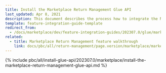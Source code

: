 ```yaml
---
title: Install the Marketplace Return Management Glue API
last_updated: Apr 8, 2021
description: This document describes the process how to integrate the Marketplace Return Management API feature into a Spryker project.
template: feature-integration-guide-template
redirect_from:
  - /docs/marketplace/dev/feature-integration-guides/202307.0/glue/marketplace-return-management-feature-integration.html
related:
  - title: Marketplace Return Management feature walkthrough
    link: docs/pbc/all/return-management/page.version/marketplace/marketplace-return-management-feature-overview.html
---
```


{% include pbc/all/install-glue-api/202307.0/marketplace/install-the-marketplace-return-management-glue-api.md %} <!-- To edit, see /_includes/pbc/all/install-glue-api/202307.0/marketplace/install-the-marketplace-return-management-glue-api.md -->
